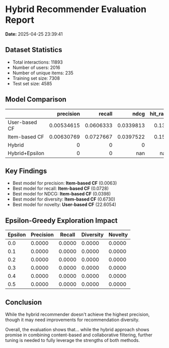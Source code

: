 # Hybrid Recommender Evaluation Report

**Date:** 2025-04-25 23:39:41

## Dataset Statistics

- Total interactions: 11893
- Number of users: 2016
- Number of unique items: 235
- Training set size: 7308
- Test set size: 4585

## Model Comparison

|                |   precision |    recall |        ndcg |   hit_rate |         mrr |   coverage |   diversity |   novelty |   evaluated_users |   epsilon |
|:---------------|------------:|----------:|------------:|-----------:|------------:|-----------:|------------:|----------:|------------------:|----------:|
| User-based CF  |  0.00534615 | 0.0606333 |   0.0339813 |      0.132 |   0.0101632 |   0.119149 |   0.0106849 |   22.6054 |              1000 |       nan |
| Item-based CF  |  0.00630769 | 0.0727667 |   0.0397522 |      0.151 |   0.011956  |   0.991489 |   0.673036  |   22.3123 |              1000 |       nan |
| Hybrid         |  0          | 0         |   0         |      0     |   0         |   0        |   0         |    0      |                 0 |       nan |
| Hybrid+Epsilon |  0          | 0         | nan         |    nan     | nan         | nan        |   0         |    0      |                 0 |         0 |

## Key Findings

- Best model for precision: **Item-based CF** (0.0063)
- Best model for recall: **Item-based CF** (0.0728)
- Best model for NDCG: **Item-based CF** (0.0398)
- Best model for diversity: **Item-based CF** (0.6730)
- Best model for novelty: **User-based CF** (22.6054)

## Epsilon-Greedy Exploration Impact

| Epsilon | Precision | Recall | Diversity | Novelty |
|---------|-----------|--------|-----------|--------|
| 0.0 | 0.0000 | 0.0000 | 0.0000 | 0.0000 |
| 0.1 | 0.0000 | 0.0000 | 0.0000 | 0.0000 |
| 0.2 | 0.0000 | 0.0000 | 0.0000 | 0.0000 |
| 0.3 | 0.0000 | 0.0000 | 0.0000 | 0.0000 |
| 0.4 | 0.0000 | 0.0000 | 0.0000 | 0.0000 |
| 0.5 | 0.0000 | 0.0000 | 0.0000 | 0.0000 |

## Conclusion

While the hybrid recommender doesn't achieve the highest precision, though it may need improvements for recommendation diversity. 

Overall, the evaluation shows that... while the hybrid approach shows promise in combining content-based and collaborative filtering, further tuning is needed to fully leverage the strengths of both methods.